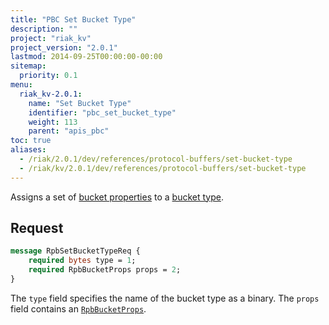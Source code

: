 ```yaml
---
title: "PBC Set Bucket Type"
description: ""
project: "riak_kv"
project_version: "2.0.1"
lastmod: 2014-09-25T00:00:00-00:00
sitemap:
  priority: 0.1
menu:
  riak_kv-2.0.1:
    name: "Set Bucket Type"
    identifier: "pbc_set_bucket_type"
    weight: 113
    parent: "apis_pbc"
toc: true
aliases:
  - /riak/2.0.1/dev/references/protocol-buffers/set-bucket-type
  - /riak/kv/2.0.1/dev/references/protocol-buffers/set-bucket-type
---
```


Assigns a set of [bucket properties]({{<baseurl>}}riak/kv/2.0.1/developing/api/protocol-buffers/set-bucket-props) to a
[bucket type]({{<baseurl>}}riak/kv/2.0.1/developing/usage/bucket-types).

## Request

```protobuf
message RpbSetBucketTypeReq {
    required bytes type = 1;
    required RpbBucketProps props = 2;
}
```

The `type` field specifies the name of the bucket type as a binary. The
`props` field contains an [`RpbBucketProps`]({{<baseurl>}}riak/kv/2.0.1/developing/api/protocol-buffers/get-bucket-props).
